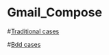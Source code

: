 # Gmail_Compose

#[Traditional cases](https://github.com/Anand214/Gmail_Compose/blob/68ab666cb29528ec8f5604e2c4a6f8407e0c8477/Gmail_Compose_cases_Traditional%20cases.xlsx)

#[Bdd cases](https://github.com/Anand214/Gmail_Compose/blob/fa7936028d1b3f2e01ed523b7dc863840c71bd17/Gmail_compose_cases_BDD.xlsx)
